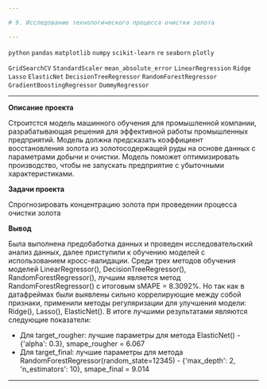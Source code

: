 ```yaml
---

# 9. Исследование технологического процесса очистки золота

---
```


`python` `pandas` `matplotlib` `numpy` `scikit-learn` `re` `seaborn` `plotly`

`GridSearchCV` `StandardScaler` `mean_absolute_error` `LinearRegression` `Ridge` `Lasso` `ElasticNet` `DecisionTreeRegressor` `RandomForestRegressor` `GradientBoostingRegressor` `DummyRegressor`

---

**Описание проекта**

Строитстся модель машинного обучения для промышленной компании, разрабатывающая решения для эффективной работы промышленных предприятий. Модель должна предсказать коэффициент восстановления золота из золотосодержащей руды на основе данных с параметрами добычи и очистки. Модель поможет оптимизировать производство, чтобы не запускать предприятие с убыточными характеристиками.

**Задачи проекта**

Спрогнозировать концентрацию золота при проведении процесса очистки золота

**Вывод**

Была выполнена предобаботка данных и проведен исследовательский анализ данных, далее приступили к обучению моделей с использованием кросс-валидации. Среди трех методов обучения моделей LinearRegressor(), DecisionTreeRegressor(), RandomForestRegressor(), лучшим является метод RandomForestRegressor() с итоговым sMAPE = 8.3092%. Но так как в датафреймах были выявлены сильно коррелирующие между собой признаки, применили методы регуляризации для улучшения модели: Ridge(), Lasso(), ElasticNet(). В итоге лучшими результатами являются следующие показатели:

- Для target_rougher: лучшие параметры для метода ElasticNet() - {'alpha': 0.3}, smape_rougher = 6.067
- Для target_final: лучшие параметры для метода RandomForestRegressor(random_state=12345) - {'max_depth': 2, 'n_estimators': 10}, smape_final = 9.014

---
